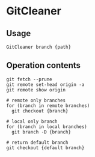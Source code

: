 # GitCleaner

## Usage
```
GitCleaner branch {path}
```

## Operation contents
```
git fetch --prune
git remote set-head origin -a
git remote show origin

# remote only branches
for (branch in remote branches)
  git checkout {branch}

# local only branch
for (branch in local branches)
  git branch -D {branch}

# return default branch
git checkout {default branch}
```
